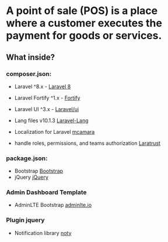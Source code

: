 
# A point of sale (POS) is a place where a customer executes the payment for goods or services.

## What inside?

### composer.json:
- Laravel ^8.x - [Laravel 8](https://laravel.com/docs/8.x)
- Laravel Fortify ^1.x - [Fortify](https://github.com/laravel/fortify)
- Laravel UI ^3.x - [Laravel/ui](https://github.com/laravel/ui/tree/3.x)

- Lang files v10.1.3 [Laravel-Lang](https://github.com/Laravel-Lang/lang)
- Localization for Laravel [mcamara](https://github.com/mcamara/laravel-localization)
- handle roles, permissions, and teams authorization [Laratrust](https://laratrust.santigarcor.me/)

### package.json:

- Bootstrap [Bootstrap](https://getbootstrap.com)
- jQuery [jQuery](https://blog.jquery.com)

### Admin Dashboard Template

- AdminLTE Bootstrap [adminlte.io](https://adminlte.io/)


### Plugin jquery

- Notification library [noty](https://ned.im/)

